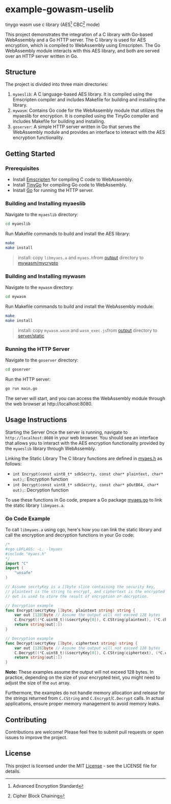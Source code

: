 # example-gowasm-uselib


tinygo wasm use c library (AES[^1] CBC[^2] mode)

This project demonstrates the integration of a C library with Go-based WebAssembly and a Go HTTP server. The C library is used for AES encryption, which is compiled to WebAssembly using Emscripten. The Go WebAssembly module interacts with this AES library, and both are served over an HTTP server written in Go.

## Structure

The project is divided into three main directories:

1. `myaeslib`: A C language-based AES library. It is compiled using the Emscripten compiler and includes Makefile for building and installing the library.
2. `mywasm`: Contains Go code for the WebAssembly module that utilizes the myaeslib for encryption. It is compiled using the TinyGo compiler and includes Makefile for building and installing.
3. `goserver`: A simple HTTP server written in Go that serves the WebAssembly module and provides an interface to interact with the AES encryption functionality.

## Getting Started

### Prerequisites

- Install [Emscripten](https://emscripten.org/docs/getting_started/downloads.html) for compiling C code to WebAssembly.
- Install [TinyGo](https://tinygo.org/getting-started/install/) for compiling Go code to WebAssembly.
- Install [Go](https://golang.org/doc/install) for running the HTTP server.

### Building and Installing myaeslib

Navigate to the `myaeslib` directory:

```bash
cd myaeslib
```

Run Makefile commands to build and install the AES library:

```bash
make
make install
```
> install: copy `libmyaes.a` and `myaes.h`from [output](./output/) directory to [mywasm/mycrypto](./mywasm/mycrypto)

### Building and Installing mywasm

Navigate to the `mywasm` directory:

```bash
cd mywasm
```

Run Makefile commands to build and install the WebAssembly module:

```bash
make
make install
```
> install: copy `mywasm.wasm` and `wasm_exec.js`from [output](./output/) directory to [server/static](./server/static)


### Running the HTTP Server

Navigate to the `goserver` directory:

```bash
cd goserver
```

Run the HTTP server:

```bash
go run main.go
```

The server will start, and you can access the WebAssembly module through the web browser at http://localhost:8080.

## Usage Instructions

Starting the Server
Once the server is running, navigate to `http://localhost:8080` in your web browser. You should see an interface that allows you to interact with the AES encryption functionality provided by the `myaeslib` library through WebAssembly.

Linking the Static Library
The C library functions are defined in [myaes.h](mywasm/mycrypto/myaes.h) as follows:

- `int Encrypt(const uint8_t* sdkSecrty, const char* plaintext, char* out);`: Encryption function
- `int Decrypt(const uint8_t* sdkSecrty, const char* pOutB64, char* out);`: Decryption function

To use these functions in Go code, prepare a Go package [myaes.go](mywasm/mycrypto/myaes.go) to link the static library `libmyaes.a`.

### Go Code Example
To call `libmyaes.a` using cgo, here's how you can link the static library and call the encryption and decryption functions in your Go code:

```go
/*
#cgo LDFLAGS: -L. -lmyaes
#include "myaes.h"
*/
import "C"
import (
    "unsafe"
)

// Assume secrtyKey is a []byte slice containing the security key,
// plaintext is the string to encrypt, and ciphertext is the encrypted string.
// out is used to store the result of encryption or decryption.

// Encryption example
func Encrypt(secrtyKey []byte, plaintext string) string {
    var out [128]byte // Assume the output will not exceed 128 bytes
    C.Encrypt((*C.uint8_t)(&secrtyKey[0]), C.CString(plaintext), (*C.char)(unsafe.Pointer(&out[0])))
    return string(out[:])
}

// Decryption example
func Decrypt(secrtyKey []byte, ciphertext string) string {
    var out [128]byte // Assume the output will not exceed 128 bytes
    C.Decrypt((*C.uint8_t)(&secrtyKey[0]), C.CString(ciphertext), (*C.char)(unsafe.Pointer(&out[0])))
    return string(out[:])
}
```

**Note:** These examples assume the output will not exceed 128 bytes. In practice, depending on the size of your encrypted text, you might need to adjust the size of the `out` array.

Furthermore, the examples do not handle memory allocation and release for the strings returned from `C.CString` and `C.Encrypt`/`C.Decrypt` calls. In actual applications, ensure proper memory management to avoid memory leaks.


[^1]: Advanced Encryption Standard
[^2]: Cipher Block Chaining

## Contributing

Contributions are welcome! Please feel free to submit pull requests or open issues to improve the project.

## License

This project is licensed under the MIT [License](./LICENSE) - see the LICENSE file for details.
